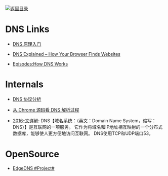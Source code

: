 [![返回目录](https://user-images.githubusercontent.com/5803001/38079637-ff0abcf0-3371-11e8-9b76-ad651620afc7.jpg)](https://github.com/wxyyxc1992/Awesome-Links) 
 

# DNS Links

* [DNS 原理入门](http://www.ruanyifeng.com/blog/2016/06/dns.html)

* [DNS Explained – How Your Browser Finds Websites](https://scotch.io/tutorials/dns-explained-how-your-browser-finds-websites)

* [Episodes:How DNS Works](https://howdns.works/episodes/)

# Internals

* [DNS 协议分析](http://blog.cyeam.com/network/2015/01/29/dns)

- [从 Chrome 源码看 DNS 解析过程](https://mp.weixin.qq.com/s/K7rdF82yi-yGk5-aN9Se8A)

- [2016-文详解](https://parg.co/U8z): DNS【域名系统：（英文：Domain Name System，缩写：DNS）】是互联网的一项服务。 它作为将域名和IP地址相互映射的一个分布式数据库，能够使人更方便地访问互联网。 DNS使用TCP和UDP端口53。

# OpenSource

- [EdgeDNS #Project#](https://github.com/jedisct1/edgedns)
